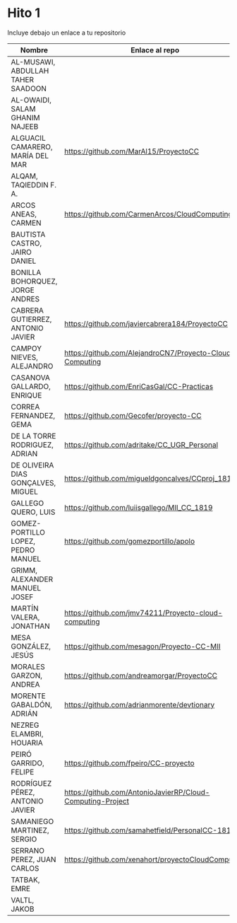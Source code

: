 # Hito 1

Incluye debajo un enlace a tu repositorio

| Nombre   | Enlace al repo | Versión |
|----------|--------------- |---------|
| AL-MUSAWI,  ABDULLAH TAHER SAADOON | | |
| AL-OWAIDI,  SALAM GHANIM NAJEEB | | |
| ALGUACIL CAMARERO,  MARÍA DEL MAR | https://github.com/MarAl15/ProyectoCC | 1  |
| ALQAM,  TAQIEDDIN F. A. | | |
| ARCOS ANEAS, CARMEN | https://github.com/CarmenArcos/CloudComputing | 1 |
| BAUTISTA CASTRO,  JAIRO DANIEL | | |
| BONILLA BOHORQUEZ,  JORGE ANDRES | | |
| CABRERA GUTIERREZ,  ANTONIO JAVIER | https://github.com/javiercabrera184/ProyectoCC | 0.2 |
| CAMPOY NIEVES, ALEJANDRO | https://github.com/AlejandroCN7/Proyecto-Cloud-Computing | 1 |
| CASANOVA GALLARDO, ENRIQUE | https://github.com/EnriCasGal/CC-Practicas | 1 |
| CORREA FERNANDEZ,  GEMA | https://github.com/Gecofer/proyecto-CC | 1 |
| DE LA TORRE RODRIGUEZ,  ADRIAN | https://github.com/adritake/CC_UGR_Personal | 1 |
| DE OLIVEIRA DIAS GONÇALVES, MIGUEL | https://github.com/migueldgoncalves/CCproj_1819 | 1 |
| GALLEGO QUERO,  LUIS | https://github.com/luiisgallego/MII_CC_1819 | 0.5 |
| GOMEZ-PORTILLO LOPEZ,  PEDRO MANUEL | https://github.com/gomezportillo/apolo | 1 |
| GRIMM,  ALEXANDER MANUEL JOSEF | | |
| MARTÍN VALERA, JONATHAN | https://github.com/jmv74211/Proyecto-cloud-computing | 0.1 |
| MESA GONZÁLEZ, JESÚS | https://github.com/mesagon/Proyecto-CC-MII | 1 |
| MORALES GARZON,  ANDREA | https://github.com/andreamorgar/ProyectoCC | 1 |
| MORENTE GABALDÓN, ADRIÁN | https://github.com/adrianmorente/devtionary | 2 |
| NEZREG ELAMBRI,   HOUARIA | | |
| PEIRÓ GARRIDO,  FELIPE | https://github.com/fpeiro/CC-proyecto | 1 |
| RODRÍGUEZ PÉREZ, ANTONIO JAVIER | https://github.com/AntonioJavierRP/Cloud-Computing-Project | 1.0 |
| SAMANIEGO MARTINEZ,  SERGIO | https://github.com/samahetfield/PersonalCC-1819 | 1.0 |
| SERRANO PEREZ,  JUAN CARLOS | https://github.com/xenahort/proyectoCloudComputing | 3 |
| TATBAK,  EMRE | | |
| VALTL,  JAKOB | | |
